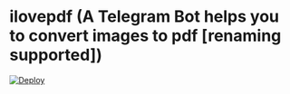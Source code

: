 # ilovepdf (A Telegram Bot helps you to convert images to pdf [renaming supported])

[![Deploy](https://www.herokucdn.com/deploy/button.svg)](https://heroku.com/deploy?template=https://github.com/nabilanavab/ilovepdf)
